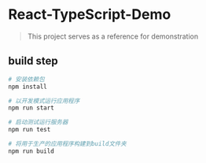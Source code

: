 # React-TypeScript-Demo

> This project serves as a reference for demonstration

## build step

```bash
# 安装依赖包
npm install

# 以开发模式运行应用程序
npm run start

# 启动测试运行服务器
npm run test

# 将用于生产的应用程序构建到build文件夹
npm run build
```
